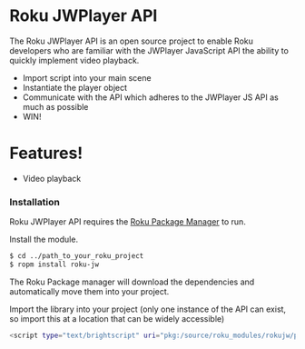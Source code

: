 # Roku JWPlayer API

The Roku JWPlayer API is an open source project to enable Roku developers who are familiar with the JWPlayer JavaScript API the ability to quickly implement video playback.

  - Import script into your main scene
  - Instantiate the player object
  - Communicate with the API which adheres to the JWPlayer JS API as much as possible
  - WIN!

# Features!

  - Video playback

### Installation

Roku JWPlayer API requires the [Roku Package Manager](https://github.com/rokucommunity/ropm) to run.

Install the module.

```sh
$ cd ../path_to_your_roku_project
$ ropm install roku-jw
```
The Roku Package manager will download the dependencies and automatically move them into your project.

Import the library into your project (only one instance of the API can exist, so import this at a location that can be widely accessible)
```sh
<script type="text/brightscript" uri="pkg:/source/roku_modules/rokujw/player.brs" />
```
